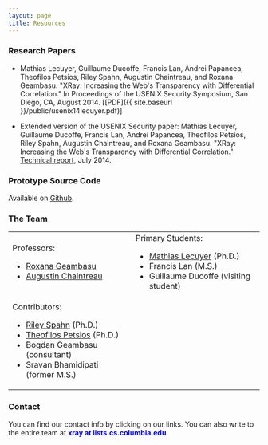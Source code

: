 ```yaml
---
layout: page
title: Resources
---
```


### Research Papers

* Mathias Lecuyer, Guillaume Ducoffe, Francis Lan, Andrei Papancea,
Theofilos Petsios, Riley Spahn, Augustin Chaintreau, and Roxana Geambasu. 
"XRay: Increasing the Web's Transparency with Differential Correlation."
In Proceedings of the USENIX Security Symposium, San Diego, CA, August 2014.
[[PDF]({{ site.baseurl }}/public/usenix14lecuyer.pdf)]

* Extended version of the USENIX Security paper:
Mathias Lecuyer, Guillaume Ducoffe, Francis Lan, Andrei Papancea,
Theofilos Petsios, Riley Spahn, Augustin Chaintreau, and Roxana Geambasu.
"XRay: Increasing the Web's Transparency with Differential Correlation."
[Technical report](http://arxiv.org/abs/1407.2323), July 2014.


### Prototype Source Code

Available on [Github](https://github.com/MatLecu/xray).


### The Team

<table>
<tr>
<td>
Professors:
<ul>
<li> <a href="http://www.cs.columbia.edu/~roxana/">Roxana Geambasu</a> </li>
<li> <a href="http://www.cs.columbia.edu/~augustin/">Augustin Chaintreau</a> </li>
</ul>
</td>
<td>
Primary Students:
<ul>
<li> <a href="http://www.cs.columbia.edu/~mathias/">Mathias Lecuyer</a> (Ph.D.) </li>
<li> Francis Lan (M.S.) </li>
<li> Guillaume Ducoffe (visiting student) </li>
</ul>
</td>

<tr>
<td>
Contributors:
<ul>
<li> <a href="http://www.cs.columbia.edu/~riley/">Riley Spahn</a> (Ph.D.) </li>
<li> <a href="http://www.cs.columbia.edu/~theofilos/">Theofilos Petsios</a> (Ph.D.) </li>
<li> Bogdan Geambasu (consultant) </li>
<li> Sravan Bhamidipati (former M.S.) </li>
</ul>
</td>
</tr>
</table>


### Contact

You can find our contact info by clicking on our links.  You can also
write to the entire team at <font color="blue">**xray at lists.cs.columbia.edu**</font>.
